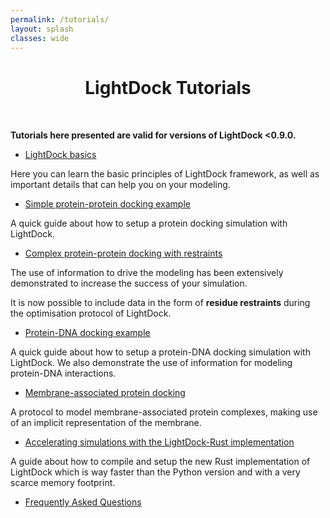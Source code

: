 ```yaml
---
permalink: /tutorials/
layout: splash
classes: wide
---
```


<center><h1 style="margin-top:40px">LightDock Tutorials</h1></center><br>

**Tutorials here presented are valid for versions of LightDock <0.9.0.** 

- [LightDock basics](/tutorials/basics)

Here you can learn the basic principles of LightDock framework,
as well as important details that can help you on your modeling.

- [Simple protein-protein docking example](/tutorials/2UUY)

A quick guide about how to setup a protein docking simulation with LightDock.

- [Complex protein-protein docking with restraints](/tutorials/4G6M)

The use of information to drive the modeling has been extensively demonstrated
to increase the success of your simulation.

It is now possible to include data in the form of **residue restraints** during
the optimisation protocol of LightDock.

- [Protein-DNA docking example](/tutorials/1AZP)

A quick guide about how to setup a protein-DNA docking simulation with LightDock.
We also demonstrate the use of information for modeling protein-DNA interactions.

- [Membrane-associated protein docking](/tutorials/membrane)

A protocol to model membrane-associated protein complexes, making use of an implicit representation of the membrane.

- [Accelerating simulations with the LightDock-Rust implementation](/tutorials/lightdock-rust)

A guide about how to compile and setup the new Rust implementation of LightDock which is way faster than the Python version and with a very scarce memory footprint.

- [Frequently Asked Questions](/tutorials/faq)
